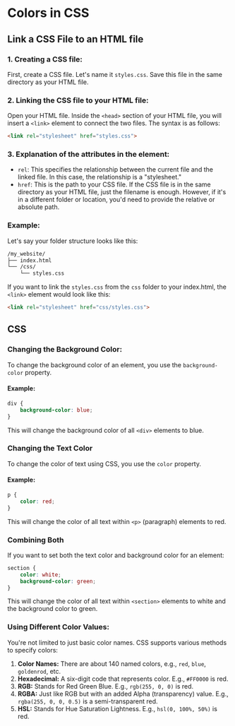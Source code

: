 # Colors in CSS

## Link a CSS File to an HTML file

### 1. Creating a CSS file:
First, create a CSS file. Let's name it `styles.css`. Save this file in the same directory as your HTML file.

### 2. Linking the CSS file to your HTML file:
Open your HTML file. Inside the `<head>` section of your HTML file, you will insert a `<link>` element to connect the two files. The syntax is as follows:

```html
<link rel="stylesheet" href="styles.css">
```

### 3. Explanation of the attributes in the <link> element:

- `rel`: This specifies the relationship between the current file and the linked file. In this case, the relationship is a "stylesheet."
- `href`: This is the path to your CSS file. If the CSS file is in the same directory as your HTML file, just the filename is enough. However, if it's in a different folder or location, you'd need to provide the relative or absolute path.

### Example:
Let's say your folder structure looks like this:

```bash
/my_website/
├── index.html
└── /css/
    └── styles.css
```

If you want to link the `styles.css` from the `css` folder to your index.html, the `<link>` element would look like this:

```html
<link rel="stylesheet" href="css/styles.css">
```

## CSS

### Changing the Background Color:
To change the background color of an element, you use the `background-color` property.

#### Example:
```css
div {
    background-color: blue;
}
```
This will change the background color of all `<div>` elements to blue.

### Changing the Text Color
To change the color of text using CSS, you use the `color` property.

#### Example:
```css
p {
    color: red;
}
```
This will change the color of all text within `<p>` (paragraph) elements to red.

### Combining Both
If you want to set both the text color and background color for an element:

```css
section {
    color: white;
    background-color: green;
}
```
This will change the color of all text within `<section>` elements to white and the background color to green.

### Using Different Color Values:
You're not limited to just basic color names. CSS supports various methods to specify colors:

1. **Color Names:** There are about 140 named colors, e.g., `red`, `blue`, `goldenrod`, etc.
2. **Hexadecimal:** A six-digit code that represents color. E.g., `#FF0000` is red.
3. **RGB:** Stands for Red Green Blue. E.g., `rgb(255, 0, 0)` is red.
4. **RGBA:** Just like RGB but with an added Alpha (transparency) value. E.g., `rgba(255, 0, 0, 0.5)` is a semi-transparent red.
5. **HSL:** Stands for Hue Saturation Lightness. E.g., `hsl(0, 100%, 50%)` is red.